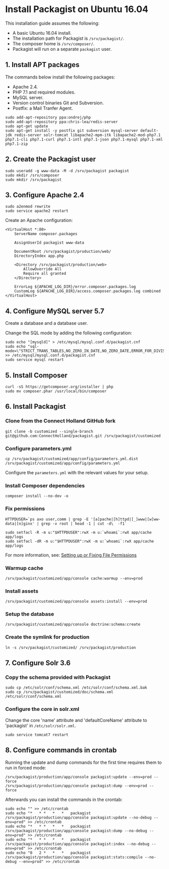 # Install Packagist on Ubuntu 16.04
This installation guide assumes the following:
* A basic Ubuntu 16.04 install.
* The installation path for Packagist is `/srv/packagist/`.
* The composer home is `/srv/composer/`.
* Packagist will run on a separate `packagist` user.


## 1. Install APT packages
The commands below install the following packages:
* Apache 2.4.
* PHP 7.1 and required modules.
* MySQL server.
* Version control binaries Git and Subversion.
* Postfix: a Mail Tranfer Agent.

```
sudo add-apt-repository ppa:ondrej/php
sudo add-apt-repository ppa:chris-lea/redis-server
sudo apt-get update
sudo apt-get install -y postfix git subversion mysql-server default-jdk redis-server solr-tomcat libapache2-mpm-itk libapache2-mod-php7.1 php7.1-cli php7.1-curl php7.1-intl php7.1-json php7.1-mysql php7.1-xml php7.1-zip
```


## 2. Create the Packagist user
```
sudo useradd -g www-data -M -d /srv/packagist packagist
sudo mkdir /srv/composer
sudo mkdir /srv/packagist
```


## 3. Configure Apache 2.4
```
sudo a2enmod rewrite
sudo service apache2 restart
```

Create an Apache configuration:
```
<VirtualHost *:80>
    ServerName composer.packages

    AssignUserId packagist www-data

    DocumentRoot /srv/packagist/production/web/
    DirectoryIndex app.php

    <Directory /srv/packagist/production/web>
        AllowOverride All
        Require all granted
    </Directory>

    ErrorLog ${APACHE_LOG_DIR}/error.composer.packages.log
    CustomLog ${APACHE_LOG_DIR}/access.composer.packages.log combined
</VirtualHost>
```


## 4. Configure MySQL server 5.7
Create a database and a database user.

Change the SQL mode by adding the following configuration:
```
sudo echo "[mysqld]" > /etc/mysql/mysql.conf.d/packagist.cnf
sudo echo "sql-mode=\"STRICT_TRANS_TABLES,NO_ZERO_IN_DATE,NO_ZERO_DATE,ERROR_FOR_DIVISION_BY_ZERO,NO_AUTO_CREATE_USER,NO_ENGINE_SUBSTITUTION\"" >> /etc/mysql/mysql.conf.d/packagist.cnf
sudo service mysql restart
```


## 5. Install Composer
```
curl -sS https://getcomposer.org/installer | php
sudo mv composer.phar /usr/local/bin/composer
```


## 6. Install Packagist

### Clone from the Connect Holland GitHub fork
```
git clone -b customized --single-branch git@github.com:ConnectHolland/packagist.git /srv/packagist/customized
```

### Configure parameters.yml
```
cp /srv/packagist/customized/app/config/parameters.yml.dist /srv/packagist/customized/app/config/parameters.yml
```

Configure the `parameters.yml` with the relevant values for your setup.

### Install Composer dependencies
```
composer install --no-dev -o
```

### Fix permissions
```
HTTPDUSER=`ps axo user,comm | grep -E '[a]pache|[h]ttpd|[_]www|[w]ww-data|[n]ginx' | grep -v root | head -1 | cut -d\  -f1`

sudo setfacl -R -m u:"$HTTPDUSER":rwX -m u:`whoami`:rwX app/cache app/logs
sudo setfacl -dR -m u:"$HTTPDUSER":rwX -m u:`whoami`:rwX app/cache app/logs
```

For more information, see: [Setting up or Fixing File Permissions](http://symfony.com/doc/2.8/setup/file_permissions.html)

### Warmup cache
```
/srv/packagist/customized/app/console cache:warmup --env=prod
```

### Install assets
```
/srv/packagist/customized/app/console assets:install --env=prod
```

### Setup the database
```
/srv/packagist/customized/app/console doctrine:schema:create
```

### Create the symlink for production
```
ln -s /srv/packagist/customized/ /srv/packagist/production
```


## 7. Configure Solr 3.6

### Copy the schema provided with Packagist
```
sudo cp /etc/solr/conf/schema.xml /etc/solr/conf/schema.xml.bak
sudo cp /srv/packagist/customized/doc/schema.xml /etc/solr/conf/schema.xml
```

### Configure the core in solr.xml
Change the core 'name' attribute and 'defaultCoreName' attribute to 'packagist' in `/etc/solr/solr.xml`.
```
sudo service tomcat7 restart
```


## 8. Configure commands in crontab
Running the update and dump commands for the first time requires them to run in forced mode:
```
/srv/packagist/production/app/console packagist:update --env=prod --force
/srv/packagist/production/app/console packagist:dump --env=prod --force
```

Afterwards you can install the commands in the crontab:
```
sudo echo "" >> /etc/crontab
sudo echo "*   * *   *   *   packagist   /srv/packagist/production/app/console packagist:update --no-debug --env=prod" >> /etc/crontab
sudo echo "*   * *   *   *   packagist   /srv/packagist/production/app/console packagist:dump --no-debug --env=prod" >> /etc/crontab
sudo echo "*   * *   *   *   packagist   /srv/packagist/production/app/console packagist:index --no-debug --env=prod" >> /etc/crontab
sudo echo "0   2 *   *   *   packagist   /srv/packagist/production/app/console packagist:stats:compile --no-debug --env=prod" >> /etc/crontab
```
